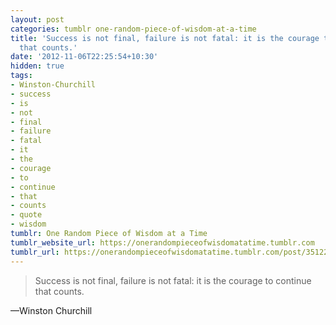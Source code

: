 ```yaml
---
layout: post
categories: tumblr one-random-piece-of-wisdom-at-a-time
title: 'Success is not final, failure is not fatal: it is the courage to continue
  that counts.'
date: '2012-11-06T22:25:54+10:30'
hidden: true
tags:
- Winston-Churchill
- success
- is
- not
- final
- failure
- fatal
- it
- the
- courage
- to
- continue
- that
- counts
- quote
- wisdom
tumblr: One Random Piece of Wisdom at a Time
tumblr_website_url: https://onerandompieceofwisdomatatime.tumblr.com
tumblr_url: https://onerandompieceofwisdomatatime.tumblr.com/post/35122165747/success-is-not-final-failure-is-not-fatal-it-is
---
```

> Success is not final, failure is not fatal: it is the courage to continue that counts.

—Winston Churchill&nbsp;
